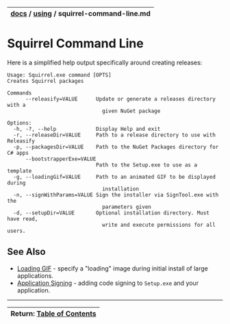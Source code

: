| [docs](..)  / [using](.) / squirrel-command-line.md
|:---|

# Squirrel Command Line

Here is a simplified help output specifically around creating releases:

```
Usage: Squirrel.exe command [OPTS]
Creates Squirrel packages

Commands
      --releasify=VALUE      Update or generate a releases directory with a
                               given NuGet package

Options:
  -h, -?, --help             Display Help and exit
  -r, --releaseDir=VALUE     Path to a release directory to use with Releasify
  -p, --packagesDir=VALUE    Path to the NuGet Packages directory for C# apps
      --bootstrapperExe=VALUE
                             Path to the Setup.exe to use as a template
  -g, --loadingGif=VALUE     Path to an animated GIF to be displayed during
                               installation
  -n, --signWithParams=VALUE Sign the installer via SignTool.exe with the
                               parameters given
  -d, --setupDir=VALUE       Optional installation directory. Must have read,
                               write and execute permissions for all users.
```

## See Also
* [Loading GIF](loading-gif.md) - specify a "loading" image during initial install of large applications.
* [Application Signing](application-signing.md) - adding code signing to `Setup.exe` and your application.

---
| Return: [Table of Contents](../readme.md) |
|----|



